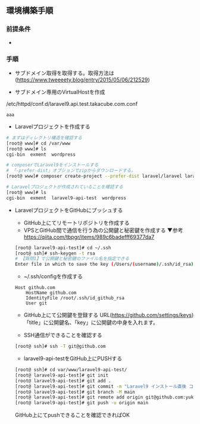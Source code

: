 ## 環境構築手順

### 前提条件
- 

### 手順
- サブドメイン取得を取得する。取得方法は(https://www.tweeeety.blog/entry/2015/05/06/212529)

- サブドメイン専用のVirtualHostを作成

/etc/httpd/conf.d/laravel9.api.test.takacube.com.conf
```
aaa
```

- Laravelプロジェクトを作成する
```sh
# まずはディレクトリ構造を確認する
[root@ www]# cd /var/www
[root@ www]# ls
cgi-bin  exment  wordpress

# composerでLaravel9をインストールする
# 「-prefer-dist」オプションでzipからダウンロードする。
[root@ www]# composer create-project --prefer-dist laravel/laravel laravel9-api-test "9.*"

# Laravelプロジェクトが作成されていることを確認する
[root@ www]# ls
cgi-bin  exment  laravel9-api-test  wordpress
```

- LaravelプロジェクトをGitHubにプッシュする
    - GitHub上にてリモートリポジトリを作成する
    - VPSとGitHub間で通信を行う為の公開鍵と秘密鍵を作成する
    ▼参考
    https://qiita.com/tbpgr/items/989c6badefff69377da7
    ```sh
    [root@ laravel9-api-test]# cd ~/.ssh
    [root@ ssh]# ssh-keygen -t rsa
    # 【質問1】で公開鍵と秘密鍵のファイル名を指定できる
    Enter file in which to save the key (/Users/(username)/.ssh/id_rsa):id_github_rsa
    ```
    - ~/.ssh/configを作成する
    ```
    Host github.com
        HostName github.com
        IdentityFile /root/.ssh/id_github_rsa
        User git
    ```
    - GitHub上にて公開鍵を登録する
    URL(https://github.com/settings/keys) 「title」に公開鍵名、「key」に公開鍵の中身を入れます。

    - SSH通信ができることを確認する
    ```sh
    [root@ ssh]# ssh -T git@github.com
    ```

    - laravel9-api-testをGitHub上にPUSHする
    ```sh
    [root@ ssh]# cd var/www/laravel9-api-test/
    [root@ laravel9-api-test]# git init
    [root@ laravel9-api-test]# git add .
    [root@ laravel9-api-test]# git commit -m "Laravel9 インストール直後 コミット"
    [root@ laravel9-api-test]# git branch -M main
    [root@ laravel9-api-test]# git remote add origin git@github.com:yukiotakakura/laravel9-api-test.git
    [root@ laravel9-api-test]# git push -u origin main
    ```
    GitHub上にてpushできることを確認できればOK